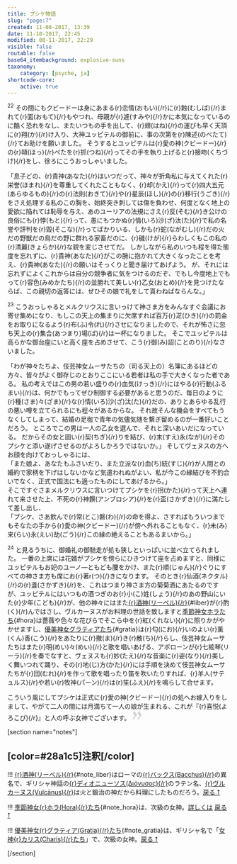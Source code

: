 ```yaml
---
title: プシケ物語
slug: "page:7"
created: 11-08-2017, 13:39
date: 11-10-2017, 22:45
modified: 08-11-2017, 22:29
visible: false
routable: false
base64_itembackground: explosive-suns
taxonomy:
    category: [psyche, ja]
shortcode-core:
    active: true
---
```

<sup>22</sup> 
その間にもクビードーは身にあまる{r}恋情(おもい){/r}に{r}蝕(むしば){/r}まれて{r}面(おもて){/r}もやつれ、母親が{r}遽(すみや){/r}かに本気になっているのに酷く恐れをなし、またいつもの手を出して、{r}翅(はね){/r}の運びも早く天頂に{r}翔(か){/r}け入り、大神ユッピテルの御前に、事の次第を{r}陳述(のべたて){/r}てお助けを願いました。
そうするとユッピテルは{r}愛の神(クビードー){/r}の{r}顇(ほっ){/r}ぺたを{r}抓(つね){/r}ってその手を執り上げると{r}接吻(くちづけ){/r}をし、徐ろにこうおっしゃいました。

「息子どの、{r}貴神(あなた){/r}はいつだって、神々が折角私に与えてくれた{r}栄誉(ほまれ){/r}を尊重してくれたこともなく、{r}却(かえ){/r}って{r}四大五元(あらゆるもの){/r}の{r}法則(おきて){/r}や{r}星辰(ほし){/r}の{r}移行(うごき){/r}をさえ処理する私のこの胸を、始終突き刺しては傷を負わせ、何度となく地上の愛欲に陥れては恥辱を与え、あのユーリアの法規にさえ{r}反(そむ){/r}き公けの良俗にも{r}悖(もと){/r}って、愚にもつかぬ{r}情(いろ)沙(ざ)汰(た){/r}で私の名誉や評判を{r}毀(そこな){/r}ってばかりいる、しかも{r}蛇(ながむし){/r}だの火だの野獣だの鳥だの野に群れる家畜だのに、{r}穢(けが){/r}らわしくもこの私の{r}清麗(きょらか){/r}な貌を変じさせてだ。
しかしながら私のいつも程を得た態度を忘れずに、{r}貴神(あなた){/r}がこの腕に抱かれて大きくなったことを考え、{r}貴神(あなた){/r}の願いはそっくりと聞き届けてあげよう。
が、それには忘れずによくこれからは自分の競争者に気をつけるのだぞ、でもし今度地上でもって{r}容色(みめかたち){/r}の並勝れて美しい{r}乙女(おとめ){/r}を見つけたならば、この親切の返答には、ぜひその娘で礼をして貰わねばならんな。」

<sup>23</sup> 
こうおっしゃるとメルクリウスに言いっけて神さま方をみんなすぐ会議にお寄せ集めになり、もしこの天上の集まりに欠席すれば百万{r}疋(ひき){/r}の罰金をお取りになるよう{r}布(ふ)令(れ){/r}させになりましたので、それが怖さに忽ち天上の{r}集合(あつまり)場(ば){/r}は一杯になりました。
そこでユッピテルは高らかな御台座にいと高く座を占めさせて、こう{r}御(み)詔(ことのり){/r}なさいました。

「わが神々たちよ、伎芸神女ムーサたちの（司る天上の）名簿にあるほどの方々、皆々がよく御存じのとおりここにいる若者は私の手で大きくなった者である。
私の考えではこの男の若い盛りの{r}血気(けっき){/r}にはやる{r}行動(ふるまい){/r}は、何かでもってぜひ制御する必要があると思うのだ、毎日のように{r}種(さま)々(ざま){/r}な{r}情(いろ)沙(ざ)汰(た){/r}だの、ありとあらゆる乱行の悪い噂を立てられるにも程々があるからな。
それ故そんな機会をすべてもうなくしてしまって、結婚の足枷で青年の気儘気随を繫ぎ留めるのが一番好いことだろう。
ところでこの男は一人の乙女を選んで、それと深いあいだになっている。
だからその女と固い{r}契(ちぎ){/r}りを結び、{r}末(すえ)永(なが){/r}そのプシケと添い遂げさせるのがよろしかろうではないか。」
そしてヴェヌスの方へお顔を向けておっしゃるには、  
「また娘よ、あなたもふさいだり、また立派な{r}血(ち)統(すじ){/r}が人間との婚約で家柄を下げはしないかなど気遣われぬがよい、私が今この縁結びを不釣合いでなく、正式で国法にも適ったものにしてあげるから。」  
そこですぐさまメルクリウスに言いつけてプシケを{r}拐(かた){/r}って天上へ連れて来させた上、不死の{r}神饌(アンブロシア){/r}を{r}盃(さかずき){/r}に満たして差し出し、  
「プシケ、さあ飲んで{r}常(とこ)磐(わ){/r}の命を得よ、さすればもういつまでもそなたの手から{r}愛の神(クビードー){/r}が傍へ外れることもなく、{r}未(み)来(らい)永(えい)劫(ごう){/r}この縁の絶えることもあるまいから。」

<sup>24</sup> 
と見るうちに、御婚礼の御馳走が処も狭しといっぱいに並べ立てられました。
一番の上席には花婿がプシケを傍らにひきつけて座を占めますと、同様にユッピテルもお妃のユーノ―ともども腰をかけ、また{r}順(じゅん){/r}ぐりにすべての神さま方も席にお{r}著r(つ){/}きになります。
そのとき{r}仙酒(ネクタル){/r}の{r}盞(さかずき){/r}を、これはつまり神さま方の菊菊酒にあたるのですが、ユッピテルにはいつもの酒つぎのお{r}小(こ)姓(しょう){/r}のあの野山にいた{r}少年(こども){/r}が、他の神々にはまた[{r}酒神(リーベル){/r}][1]{#liber}が{r}酌(く){/r}んではさし、ヴルカーヌスがお料理の世話を致しますと[季節神女ホラたち][2]{#hora}は薔薇や色々な花びらでそこら中を{r}紅(くれない){/r}に照りかがやかせますし、[優美神女グラティアたち][3]{#gratia}は{r}匂(にお){/r}いのよい{r}薰(くん)香(こう){/r}をあたりに{r}撤(ま){/r}き{r}散(ち){/r}らし、伎芸神女ムーサたちはまた{r}明(めい)々(めい){/r}と歌を唱いあげる、アポローンが{r}七絃琴(リーラ){/r}を奏でなすと、ヴェヌスも{r}妙(たえ){/r}な音楽に{r}姿(なり){/r}美しく舞いつれて踊り、その{r}地(じ)方(かた){/r}には手順を決めて伎芸神女ムーサたちが{r}団(むれ){/r}を作って歌を唱ったり笛を吹いたりすれば、{r}羊人(サテュルス){/r}や若い{r}牧神(パーン){/r}は{r}笙(ふえ){/r}を鳴らして合せます。

こういう風にしてプシケは正式に{r}愛の神(クビードー){/r}の処へお嫁入りをしまして、やがて二人の間には月満ちて一人の娘が生まれる、これが『{r}喜悦(よろこび){/r}』と人の呼ぶ女神でございます。 
<span><svg xmlns="http://www.w3.org/2000/svg" width="22px" height="22px" viewBox="0 0 78 78" fill="lightgrey" opacity="1"><path d="M1.5 68.9991L20.9102 45.395c.88226-1.10283.88226-1.54397.88226-1.76454 0-1.10286-1.76455-3.30857-2.8674-4.632L5.90836 23.9997 16.49877 3.0455 27.5273 18.48544c2.87047 3.97028 10.80793 15.88413 10.80793 19.19267 0 1.76458-.6617 2.4263-6.6171 9.7051C17.1605 65.25246 14.95478 67.01703 7.01425 74.9545L1.5 68.99908zm38.16172 0L59.0719 45.395c.88228-1.10283.88228-1.54397.88228-1.76454 0-1.10286-1.76457-3.30857-2.86742-4.632L44.07312 23.9997 54.6605 3.0455l11.03157 15.43992C68.55947 22.45572 76.5 34.36957 76.5 37.6781c0 1.76458-.6617 2.4263-6.6171 9.7051C55.32526 65.25246 53.11957 67.01703 45.17904 74.9545l-5.51732-5.9554z"/></svg></span>

[section name="notes"]

## [color=#28a1c5]注釈[/color]

!!! [{r}酒神(リーベル){/r}][11]{#note_liber}はローマの[{r}バックス(Bacchus){/r}][12]の異名で、ギリシャ神話の[{r}ディオニューソス(Διόνυσος){/r}][13]のラテン名、[{r}ヴルカーヌス(Vulcānus){/r}][14]は火と鍛治の神だから料理にしたものだろう。[戻る &#11105;][11]

!!! [季節神女{r}ホラ(Hora){/r}たち][21]{#note_hora}は、次級の女神。[詳しくは][22] [戻る &#11105;][21]

!!! [優美神女{r}グラティア(Gratia){/r}たち][31]{#note_gratia}は、ギリシャ名で「[女神{r}カリス(Charis){/r}たち][32]」で、次級の女神。[戻る &#11105;][31]

[/section]

[1]: /psyche/page:7#note_liber "酒神"
[11]: /psyche/page:7#liber "酒神"
[12]: https://ja.wikipedia.org/wiki/バックス_(ローマ神話) "https://ja.wikipedia.org/wiki/バックス_(ローマ神話)"
[13]: https://ja.wikipedia.org/wiki/ディオニューソス "https://ja.wikipedia.org/wiki/ディオニューソス"
[14]: https://ja.wikipedia.org/wiki/ウゥルカーヌス "https://ja.wikipedia.org/wiki/ウゥルカーヌス"
[2]: /psyche/page:7#note_hora "季節神女ホラたち"
[21]: /psyche/page:7#hora "季節神女ホラたち"
[22]: https://francois-vidit.com/docs/ja/versailles/trianon/flore#note_hora "https://francois-vidit.com/docs/ja/versailles/trianon/flore#note_hora"
[3]: /psyche/page:7#note_gratia "優美神女グラティアたち"
[31]: /psyche/page:7#gratia "優美神女グラティアたち"
[32]: https://francois-vidit.com/docs/ja/versailles/trianon/flore#note_charis "https://francois-vidit.com/docs/ja/versailles/trianon/flore#note_charis"